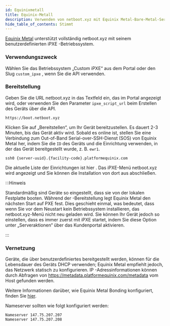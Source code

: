 ```yaml
---
id: Equinixmetall
title: Equinix-Metall
description: Verwenden von netboot.xyz mit Equinix Metal-Bare-Metal-Servern
hide_table_of_contents: Stimmt
---
```


[Equinix Metal](https://metal.equinix.com) unterstützt vollständig netboot.xyz mit seinem benutzerdefinierten iPXE -Betriebssystem.

### Verwendungszweck

Wählen Sie das Betriebssystem „Custom iPXE“ aus dem Portal oder den Slug `custom_ipxe` , wenn Sie die API verwenden.

### Bereitstellung

Geben Sie die URL netboot.xyz in das Textfeld ein, das im Portal angezeigt wird, oder verwenden Sie den Parameter `ipxe_script_url` beim Erstellen des Geräts über die API.

    https://boot.netboot.xyz

Klicken Sie auf „Bereitstellen“, um Ihr Gerät bereitzustellen. Es dauert 2-3 Minuten, bis das Gerät aktiv wird. Sobald es online ist, stellen Sie eine Verbindung zum Out-of-Band Serial-over-SSH-Dienst (SOS) von Equinix Metal her, indem Sie die `ID` des Geräts und die Einrichtung verwenden, in der das Gerät bereitgestellt wurde, z. B. `ewr1`.

    ssh0 {server-uuid}.{facility-code}.platformequinix.com

Die aktuelle Liste der Einrichtungen ist hier [](https://metal.equinix.com/product/locations). Das iPXE-Menü netboot.xyz wird angezeigt und Sie können die Installation von dort aus abschließen.

:::Hinweis

Standardmäßig sind Geräte so eingestellt, dass sie von der lokalen Festplatte booten. Während der -Bereitstellung legt Equinix Metal den nächsten Start auf PXE fest. Dies geschieht einmal, was bedeutet, dass wenn Sie vor dem Neustart kein Betriebssystem installieren, das netboot.xyz-Menü nicht neu geladen wird. Sie können Ihr Gerät jedoch so einstellen, dass es immer zuerst mit iPXE startet, indem Sie diese Option unter „Serveraktionen“ über das Kundenportal aktivieren.

:::

### Vernetzung

Geräte, die über benutzerdefiniertes bereitgestellt werden, können für die Lebensdauer des Geräts DHCP verwenden; Equinix Metal empfiehlt jedoch, das Netzwerk statisch zu konfigurieren. IP -Adressinformationen können durch Abfragen von https://metadata.platformequinix.com/metadata vom Host gefunden werden.

Weitere Informationen darüber, wie Equinix Metal Bonding konfiguriert, finden Sie [hier](https://metal.equinix.com/developers/docs/networking/layer2/).

Nameserver sollten wie folgt konfiguriert werden:

    Nameserver 147.75.207.207
    Nameserver 147.75.207.208
